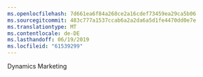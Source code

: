 ```yaml
---
ms.openlocfilehash: 7d661ea6f84a268ce2a16cdef73459ea29ca5b06
ms.sourcegitcommit: 483c777a1537ccab6a2a2da6a5d1fe4470dd0e7e
ms.translationtype: MT
ms.contentlocale: de-DE
ms.lasthandoff: 06/19/2019
ms.locfileid: "61539299"
---
```

Dynamics Marketing